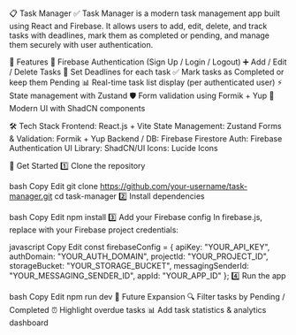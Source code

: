 📋 Task Manager ✅
Task Manager is a modern task management app built using React and Firebase. It allows users to add, edit, delete, and track tasks with deadlines, mark them as completed or pending, and manage them securely with user authentication.

🚀 Features
🔐 Firebase Authentication (Sign Up / Login / Logout)
➕ Add / Edit / Delete Tasks
📅 Set Deadlines for each task
✅ Mark tasks as Completed or keep them Pending
📊 Real-time task list display (per authenticated user)
⚡ State management with Zustand
🛡 Form validation using Formik + Yup
🎨 Modern UI with ShadCN components

🛠️ Tech Stack
Frontend: React.js + Vite
State Management: Zustand
Forms & Validation: Formik + Yup
Backend / DB: Firebase Firestore
Auth: Firebase Authentication
UI Library: ShadCN/UI
Icons: Lucide Icons

📂 Get Started
1️⃣ Clone the repository

bash
Copy
Edit
git clone https://github.com/your-username/task-manager.git
cd task-manager
2️⃣ Install dependencies

bash
Copy
Edit
npm install
3️⃣ Add your Firebase config
In firebase.js, replace with your Firebase project credentials:

javascript
Copy
Edit
const firebaseConfig = {
  apiKey: "YOUR_API_KEY",
  authDomain: "YOUR_AUTH_DOMAIN",
  projectId: "YOUR_PROJECT_ID",
  storageBucket: "YOUR_STORAGE_BUCKET",
  messagingSenderId: "YOUR_MESSAGING_SENDER_ID",
  appId: "YOUR_APP_ID"
};
4️⃣ Run the app

bash
Copy
Edit
npm run dev
🔮 Future Expansion
🔍 Filter tasks by Pending / Completed
⏰ Highlight overdue tasks
📊 Add task statistics & analytics dashboard
